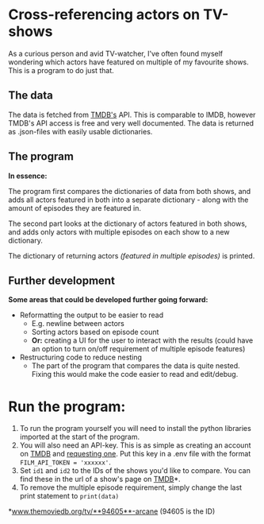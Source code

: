 # Cross-referencing actors on TV-shows
As a curious person and avid TV-watcher, I've often found myself wondering which actors have featured on multiple of my favourite shows. This is a program to do just that.

## The data
The data is fetched from [TMDB's](https://www.themoviedb.org) API. This is comparable to IMDB, however TMDB's API access is free and very well documented. The data is returned as .json-files with easily usable dictionaries. 

## The program
**In essence:**

The program first compares the dictionaries of data from both shows, and adds all actors featured in both into a separate dictionary -  along with the amount of episodes they are featured in.

The second part looks at the dictionary of actors featured in both shows, and adds only actors with multiple episodes on each show to a new dictionary. 

The dictionary of returning actors *(featured in multiple episodes)* is printed. 

## Further development
**Some areas that could be developed further going forward:**

- Reformatting the output to be easier to read
  - E.g. newline between actors
  - Sorting actors based on episode count
  - **Or:** creating a UI for the user to interact with the results (could have an option to turn on/off requirement of multiple episode features)
- Restructuring code to reduce nesting
  - The part of the program that compares the data is quite nested. Fixing this would make the code easier to read and edit/debug. 

# Run the program:
1. To run the program yourself you will need to install the python libraries imported at the start of the program. 
2. You will also need an API-key. This is as simple as creating an account on [TMDB](https://www.themoviedb.org) and [requesting one](https://developer.themoviedb.org/docs/faq#how-do-i-apply-for-an-api-key). Put this key in a .env file with the format `FILM_API_TOKEN = 'xxxxxx'`.
3. Set `id1` and `id2` to the IDs of the shows you'd like to compare. You can find these in the url of a show's page on [TMDB](https://www.themoviedb.org)*.
4. To remove the multiple episode requirement, simply change the last print statement to `print(data)`


*www.themoviedb.org/tv/**94605**-arcane (94605 is the ID)